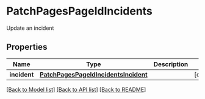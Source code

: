 # PatchPagesPageIdIncidents

Update an incident
## Properties
Name | Type | Description | Notes
------------ | ------------- | ------------- | -------------
**incident** | [**PatchPagesPageIdIncidentsIncident**](PatchPagesPageIdIncidentsIncident.md) |  | [optional] 

[[Back to Model list]](../README.md#documentation-for-models) [[Back to API list]](../README.md#documentation-for-api-endpoints) [[Back to README]](../README.md)


